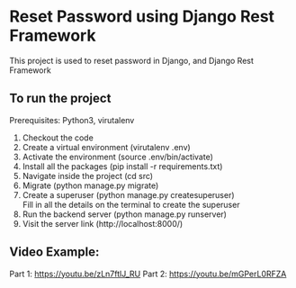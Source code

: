 # Reset Password using Django Rest Framework
This project is used to reset password in Django, and Django Rest Framework

## To run the project
Prerequisites: Python3, virutalenv

1. Checkout the code
2. Create a virtual environment (virutalenv .env)
3. Activate the environment (source .env/bin/activate)
4. Install all the packages (pip install -r requirements.txt)
5. Navigate inside the project (cd src)
6. Migrate (python manage.py migrate)
7. Create a superuser (python manage.py createsuperuser) <br />
   Fill in all the details on the terminal to create the superuser
8. Run the backend server (python manage.py runserver)
9. Visit the server link (http://localhost:8000/)

## Video Example:
Part 1: https://youtu.be/zLn7ftlJ_RU
Part 2: https://youtu.be/mGPerL0RFZA
